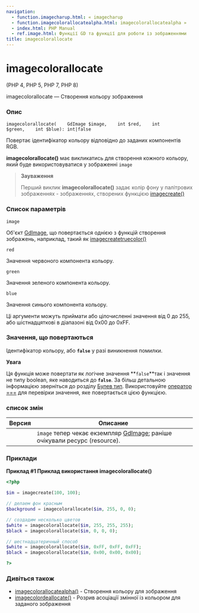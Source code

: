 ```yaml
---
navigation:
  - function.imagecharup.html: « imagecharup
  - function.imagecolorallocatealpha.html: imagecolorallocatealpha »
  - index.html: PHP Manual
  - ref.image.html: Функції GD та функції для роботи із зображеннями
title: imagecolorallocate
---
```

# imagecolorallocate

(PHP 4, PHP 5, PHP 7, PHP 8)

imagecolorallocate — Створення кольору зображення

### Опис

```methodsynopsis
imagecolorallocate(    GdImage $image,    int $red,    int $green,    int $blue): int|false
```

Повертає ідентифікатор кольору відповідно до заданих компонентів RGB.

**imagecolorallocate()** має викликатись для створення кожного кольору, який буде використовуватися у зображенні `image`

> **Зауваження**
> 
> Перший виклик **imagecolorallocate()** задає колір фону у палітрових зображеннях - зображеннях, створених функцією [imagecreate()](function.imagecreate.html)

### Список параметрів

`image`

Об'єкт [GdImage](class.gdimage.html), що повертається однією з функцій створення зображень, наприклад, такий як [imagecreatetruecolor()](function.imagecreatetruecolor.html)

`red`

Значення червоного компонента кольору.

`green`

Значення зеленого компонента кольору.

`blue`

Значення синього компонента кольору.

Ці аргументи можуть приймати або цілочисленні значення від 0 до 255, або шістнадцяткові в діапазоні від 0x00 до 0xFF.

### Значення, що повертаються

Ідентифікатор кольору, або **`false`** у разі виникнення помилки.

**Увага**

Ця функція може повертати як логічне значення \*\*`false`\*\*так і значення не типу boolean, яке наводиться до **`false`**. За більш детальною інформацією зверніться до розділу [Булев тип](language.types.boolean.html). Використовуйте [оператор ===](language.operators.comparison.html) для перевірки значення, яке повертається цією функцією.

### список змін

| Версия | Описание |
| --- | --- |
|  | `image` тепер чекає екземпляр [GdImage](class.gdimage.html); раніше очікували ресурс (resource). |

### Приклади

**Приклад #1 Приклад використання **imagecolorallocate()****

```php
<?php

$im = imagecreate(100, 100);

// делаем фон красным
$background = imagecolorallocate($im, 255, 0, 0);

// создадим несколько цветов
$white = imagecolorallocate($im, 255, 255, 255);
$black = imagecolorallocate($im, 0, 0, 0);

// шестнадцатеричный способ
$white = imagecolorallocate($im, 0xFF, 0xFF, 0xFF);
$black = imagecolorallocate($im, 0x00, 0x00, 0x00);

?>
```

### Дивіться також

-   [imagecolorallocatealpha()](function.imagecolorallocatealpha.html) - Створення кольору для зображення
-   [imagecolordeallocate()](function.imagecolordeallocate.html) - Розрив асоціації змінної із кольором для заданого зображення
